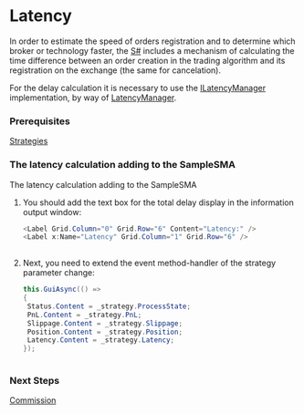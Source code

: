 # Latency

In order to estimate the speed of orders registration and to determine which broker or technology faster, the [S\#](StockSharpAbout.md) includes a mechanism of calculating the time difference between an order creation in the trading algorithm and its registration on the exchange (the same for cancelation).

For the delay calculation it is necessary to use the [ILatencyManager](xref:StockSharp.Algo.Latency.ILatencyManager) implementation, by way of [LatencyManager](xref:StockSharp.Algo.Latency.LatencyManager).

### Prerequisites

[Strategies](Strategy.md)

### The latency calculation adding to the SampleSMA

The latency calculation adding to the SampleSMA

1. You should add the text box for the total delay display in the information output window:

   ```cs
   <Label Grid.Column="0" Grid.Row="6" Content="Latency:" />
   <Label x:Name="Latency" Grid.Column="1" Grid.Row="6" />
   						
   ```
2. Next, you need to extend the event method\-handler of the strategy parameter change:

   ```cs
   this.GuiAsync(() =>
   {
   	Status.Content = _strategy.ProcessState;
   	PnL.Content = _strategy.PnL;
   	Slippage.Content = _strategy.Slippage;
   	Position.Content = _strategy.Position;
   	Latency.Content = _strategy.Latency;
   });
   						
   ```

### Next Steps

[Commission](Commissions.md)
